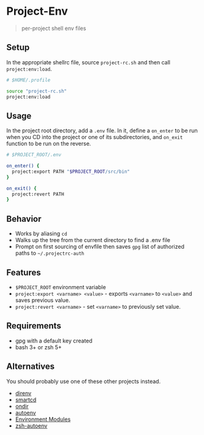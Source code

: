 Project-Env
===
> per-project shell env files

Setup
---

In the appropriate shellrc file, source `project-rc.sh` and then call `project:env:load`.

```sh
# $HOME/.profile

source "project-rc.sh"
project:env:load
```

Usage
---

In the project root directory, add a `.env` file. In it, define a `on_enter` to be run when you CD into the project or one of its subdirectories, and `on_exit` function to be run on the reverse.

```sh
# $PROJECT_ROOT/.env

on_enter() {
  project:export PATH "$PROJECT_ROOT/src/bin"
}

on_exit() {
  project:revert PATH
}
```
Behavior
---

* Works by aliasing `cd`
* Walks up the tree from the current directory to find a .env file
* Prompt on first sourcing of envfile then saves `gpg` list of authorized paths to `~/.projectrc-auth`

Features
---

* `$PROJECT_ROOT` environment variable
* `project:export <varname> <value>` - exports `<varname>` to `<value>` and saves previous value.
* `project:revert <varname>` - set `<varname>` to previously set value.

Requirements
---

- gpg with a default key created
- bash 3+ or zsh 5+


Alternatives
---

You should probably use one of these other projects instead.

- [direnv](https://github.com/direnv/direnv)
- [smartcd](https://github.com/cxreg/smartcd)
- [ondir](https://swapoff.org/ondir.html)
- [autoenv](https://github.com/inishchith/autoenv)
- [Environment Modules](http://modules.sourceforge.net/)
- [zsh-autoenv](https://github.com/Tarrasch/zsh-autoenv)
